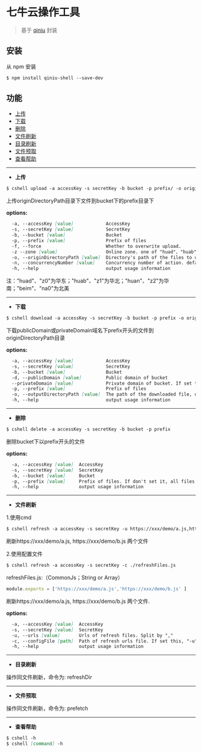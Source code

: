 # 七牛云操作工具
> 基于 [qiniu](https://github.com/qiniu/nodejs-sdk) 封装

## 安装

从 npm 安装

```markdown
$ npm install qiniu-shell --save-dev
```

## 功能
- [上传](#上传)
- [下载](#下载)
- [删除](#删除)
- [文件刷新](#文件刷新)
- [目录刷新](#目录刷新)
- [文件预取](#文件预取)
- [查看帮助](#查看帮助)

---
- **<a id="上传">上传</a>**
```markdown
$ cshell upload -a accessKey -s secretKey -b bucket -p prefix/ -o originDirectoryPath -f -z huan
```
上传originDirectoryPath目录下文件到bucket下的prefix目录下

**options:**
```markdown
  -a, --accessKey [value]            AccessKey
  -s, --secretKey [value]            SecretKey
  -b, --bucket [value]               Bucket
  -p, --prefix [value]               Prefix of files
  -f, --force                        Whether to overwrite upload.
  -z --zone [value]                  Online zone. one of "huad"、"huab"、"huan"、"beim"、"z0"、"z1"、"z2"、"na0"
  -o, --originDirectoryPath [value]  Directory's path of the files to upload, default is "dist"
  -n, --concurrencyNumber [value]    Concurrency number of action. default is 40
  -h, --help                         output usage information
```

注："huad"、"z0"为华东；"huab"、"z1"为华北；"huan"、"z2"为华南；"beim"、"na0"为北美

---
- **<a id="下载">下载</a>**
```markdown
$ cshell download -a accessKey -s secretKey -b bucket -p prefix -o originDirectoryPath -d publicDomain
```
下载publicDomain或privateDomain域名下prefix开头的文件到originDirectoryPath目录

**options:**
```markdown
  -a, --accessKey [value]            AccessKey
  -s, --secretKey [value]            SecretKey
  -b, --bucket [value]               Bucket
  -d, --publicDomain [value]         Public domain of bucket
  --privateDomain [value]            Private domain of bucket. If set this, "-d" will be useless
  -p, --prefix [value]               Prefix of files
  -o, --outputDirectoryPath [value]  The path of the downloaded file, default is "dist"
  -h, --help                         output usage information
```

---
- **<a id="删除">删除</a>**
```markdown
$ cshell delete -a accessKey -s secretKey -b bucket -p prefix
```
删除bucket下以prefix开头的文件

**options:**

```markdown
  -a, --accessKey [value]  AccessKey
  -s, --secretKey [value]  SecretKey
  -b, --bucket [value]     Bucket
  -p, --prefix [value]     Prefix of files. If don't set it, all files of buckt will be deleted.
  -h, --help               output usage information
```

---
- **<a id="文件刷新">文件刷新</a>**

1.使用cmd
```markdown
$ cshell refresh -a accessKey -s secretKey -u https://xxx/demo/a.js,https://xxx/demo/b.js
```
<p>
    刷新https://xxx/demo/a.js, https://xxx/demo/b.js 两个文件
</p>


2.使用配置文件
```markdown
$ cshell refresh -a accessKey -s secretKey -c ./refreshFiles.js
```

refreshFiles.js:（CommonJs；String or Array）
```js
module.exports = ['https://xxx/demo/a.js','https://xxx/demo/b.js' ]
```

<p>
    刷新https://xxx/demo/a.js, https://xxx/demo/b.js 两个文件.
</p>


**options:**

```markdown
  -a, --accessKey [value]  AccessKey
  -s, --secretKey [value]  SecretKey
  -u, --urls [value]       Urls of refresh files. Split by ","
  -c, --configFile [path]  Path of refresh urls file. If set this, "-u" will be useless
  -h, --help               output usage information
```

---
- **<a id="目录刷新">目录刷新</a>**

操作同文件刷新，命令为: refreshDir

---
- **<a id="文件预取">文件预取</a>**

操作同文件刷新，命令为: prefetch

---
- **<a id="查看帮助">查看帮助</a>**

```markdown
$ cshell -h
$ cshell [command] -h
```